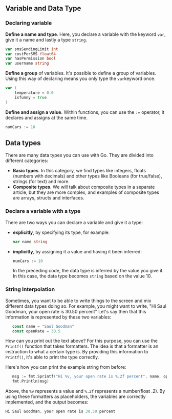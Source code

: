 ## Variable and Data Type
### Declaring variable
**Define a name and type**. Here, you declare a variable with the keyword `var`, give it a name and lastly a type `string`.

```go
var smsSendingLimit int
var costPerSMS float64
var hasPermission bool
var username string
 ```

**Define a group** of variables. It's possible to define a group of variables. Using this way of declaring means you only type the `var`keyword once.

```go
var (
	temperature = 0.0
	isfunny = true
)
```

**Define and assign a value**. Within functions, you can use the `:=` operator, it declares and assigns at the same time.
```go
numCars := 10
```

## Data types

There are many data types you can use with Go. They are divided into different categories:

- **Basic types**. In this category, we find types like integers, floats (numbers with decimals) and other types like Booleans (for true/false), strings (for text) and more.
- **Composite types**. We will talk about composite types in a separate article, but they are more complex, and examples of composite types are arrays, structs and interfaces.

### Declare a variable with a type

There are two ways you can declare a variable and give it a type:

- **explicitly**, by specifying its type, for example:

   ```go
   var name string
   ```

- **implicitly**, by assigning it a value and having it been inferred:

   ```go
   numCars := 10
   ```

   In the preceding code, the data type is inferred by the value you give it. In this case, the data type becomes `string` based on the value 10.
### String Interpolation
  Sometimes, you want to be able to write things to the screen and mix different data types doing so. For example, you might want to write, "Hi Saul Goodman, your open rate is 30.50 percent"
  Let's say then that this information is represented by these two variables:
 ```go
	const name = "Saul Goodman"
	const openRate = 30.5
 ```
 How can you print out the text above? For this purpose, you can use the  `Printf()`  function that takes formatters. The idea is that a formatter is an instruction to what a certain type is. By providing this information to  `Printf()`, it's able to print the type correctly.

Here's how you can print the example string from before:
 ```go
	msg := fmt.Sprintf("Hi %v, your open rate is %.2f percent", name, openRate)
	fmt.Println(msg)
```
Above, the `%v` represents a value and `%.2f` represents a number(float .2). By using these formatters as placeholders, the variables are correctly implemented, and the output becomes:
```go
Hi Saul Goodman, your open rate is 30.50 percent
```
